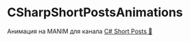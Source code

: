 # CSharpShortPostsAnimations
Анимация на MANIM для канала [C# Short Posts 🔞](https://t.me/dimasshortposts)
